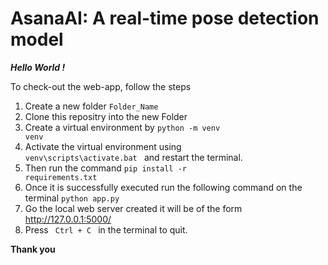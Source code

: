 # AsanaAI: A real-time pose detection model
***Hello World !***

To check-out the web-app, follow the steps

1. Create a new folder <code>Folder_Name</code>
2. Clone this repositry into the new Folder
3. Create a virtual environment by <code>python -m venv venv</code>
4. Activate the virtual environment using <code> venv\scripts\activate.bat </code> and restart the terminal.
5. Then run the command <code>pip install -r requirements.txt</code>
6. Once it is successfully executed run the following command on the terminal <code>python app.py</code>
7. Go the local web server created it will be of the form <url> http://127.0.0.1:5000/ </url>
8. Press <code> Ctrl + C </code> in the terminal to quit.

**Thank you**
